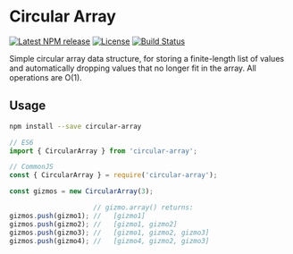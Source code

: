 # Circular Array


[![Latest NPM release](https://img.shields.io/npm/v/circular-array.svg)](https://www.npmjs.com/package/circular-array)
[![License](https://img.shields.io/npm/l/circular-array.svg)](https://github.com/donmccurdy/circular-array/blob/master/LICENSE)
[![Build Status](https://travis-ci.com/donmccurdy/circular-array.svg?branch=master)](https://travis-ci.com/donmccurdy/circular-array)

Simple circular array data structure, for storing a finite-length list of values and automatically
dropping values that no longer fit in the array. All operations are O(1).

## Usage

```bash
npm install --save circular-array
```

```javascript
// ES6
import { CircularArray } from 'circular-array';

// CommonJS
const { CircularArray } = require('circular-array');

const gizmos = new CircularArray(3);

                     // gizmo.array() returns:
gizmos.push(gizmo1); //   [gizmo1]
gizmos.push(gizmo2); //   [gizmo1, gizmo2]
gizmos.push(gizmo3); //   [gizmo1, gizmo2, gizmo3]
gizmos.push(gizmo4); //   [gizmo4, gizmo2, gizmo3]
```
